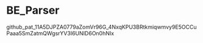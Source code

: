 # BE_Parser

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
